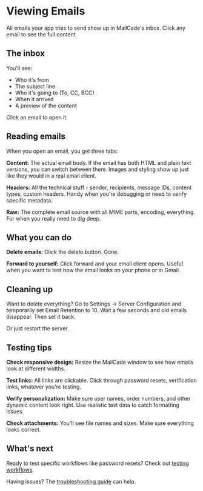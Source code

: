 # Viewing Emails

All emails your app tries to send show up in MailCade's inbox. Click any email to see the full content.

## The inbox

You'll see:

- Who it's from
- The subject line
- Who it's going to (To, CC, BCC)
- When it arrived
- A preview of the content

Click an email to open it.

## Reading emails

When you open an email, you get three tabs:

**Content:** The actual email body. If the email has both HTML and plain text versions, you can switch between them. Images and styling show up just like they would in a real email client.

**Headers:** All the technical stuff - sender, recipients, message IDs, content types, custom headers. Handy when you're debugging or need to verify specific metadata.

**Raw:** The complete email source with all MIME parts, encoding, everything. For when you really need to dig deep.

## What you can do

**Delete emails:** Click the delete button. Gone.

**Forward to yourself:** Click forward and your email client opens. Useful when you want to test how the email looks on your phone or in Gmail.

## Cleaning up

Want to delete everything? Go to Settings → Server Configuration and temporarily set Email Retention to 10. Wait a few seconds and old emails disappear. Then set it back.

Or just restart the server.

## Testing tips

**Check responsive design:** Resize the MailCade window to see how emails look at different widths.

**Test links:** All links are clickable. Click through password resets, verification links, whatever you're testing.

**Verify personalization:** Make sure user names, order numbers, and other dynamic content look right. Use realistic test data to catch formatting issues.

**Check attachments:** You'll see file names and sizes. Make sure everything looks correct.

## What's next

Ready to test specific workflows like password resets? Check out [testing workflows](testing-workflows.md).

Having issues? The [troubleshooting guide](../advanced/troubleshooting.md) can help.
